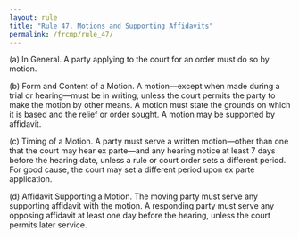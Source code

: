 ```yaml
---
layout: rule
title: "Rule 47. Motions and Supporting Affidavits"
permalink: /frcmp/rule_47/
---
```


(a) In General. A party applying to the court for an order must do so by motion.


(b) Form and Content of a Motion. A motion—except when made during a trial or hearing—must be in writing, unless the court permits the party to make the motion by other means. A motion must state the grounds on which it is based and the relief or order sought. A motion may be supported by affidavit.


(c) Timing of a Motion. A party must serve a written motion—other than one that the court may hear ex parte—and any hearing notice at least 7 days before the hearing date, unless a rule or court order sets a different period. For good cause, the court may set a different period upon ex parte application.


(d) Affidavit Supporting a Motion. The moving party must serve any supporting affidavit with the motion. A responding party must serve any opposing affidavit at least one day before the hearing, unless the court permits later service.